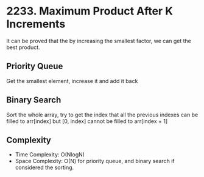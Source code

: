 # 2233. Maximum Product After K Increments
It can be proved that the by increasing the smallest factor, we can get the best product.  
## Priority Queue
Get the smallest element, increase it and add it back
## Binary Search
Sort the whole array, try to get the index that all the previous indexes can be filled to arr[index] but [0, index] cannot be filled to arr[index + 1]  
## Complexity
- Time Complexity: O(NlogN)  
- Space Complexity: O(N) for priority queue, and binary search if considered the sorting.   
